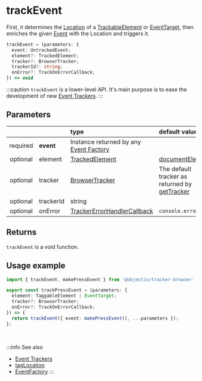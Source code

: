 # trackEvent

First, it determines the [Location](/tracking/browser/core-concepts/locations.md) of a [TrackableElement](/tracking/browser/core-concepts/tagging.md#taggable-elements) or [EventTarget](https://developer.mozilla.org/en-US/docs/Web/API/EventTarget), then enriches the given [Event](/taxonomy/reference/events/overview.md) with the Location and triggers it.

```typescript
trackEvent = (parameters: {
  event: UntrackedEvent;
  element?: TrackedElement;
  tracker?: BrowserTracker;
  trackerId?: string;
  onError?: TrackOnErrorCallback;
}) => void
```

:::caution
`trackEvent` is a lower-level API. It's main purpose is to ease the development of new [Event Trackers](/tracking/browser/api-reference/eventTrackers/overview.md).
:::

## Parameters
|          |           | type                                                                                                    | default value
| :-:      | :--       | :--                                                                                                     | :--           
| required | **event** | Instance returned by any [Event Factory](/tracking/browser/api-reference/core/CoreFactories.md#event-factories) | 
| optional | element   | [TrackedElement](/tracking/browser/api-reference/definitions/TrackedElement.md)                                 | [documentElement](https://developer.mozilla.org/en-US/docs/Web/API/Document/documentElement)
| optional | tracker   | [BrowserTracker](/tracking/browser/api-reference/general/BrowserTracker.md)                                     | The default tracker as returned by [getTracker](/tracking/browser/api-reference/general/getTracker.md)
| optional | trackerId | string                                                                                                  |  
| optional | onError   | [TrackerErrorHandlerCallback](/tracking/browser/api-reference/definitions/TrackerErrorHandlerCallback.md)       | `console.error`

## Returns
`trackEvent` is a void function.

## Usage example

```typescript jsx
import { trackEvent, makePressEvent } from '@objectiv/tracker-browser';
```

```typescript jsx
export const trackPressEvent = (parameters: {
  element: TaggableElement | EventTarget;
  tracker?: BrowserTracker;
  onError?: TrackOnErrorCallback;
}) => {
  return trackEvent({ event: makePressEvent(), ...parameters });
};
```

<br />

:::info See also
- [Event Trackers](/tracking/browser/api-reference/eventTrackers/overview.md)
- [tagLocation](/tracking/browser/api-reference/locationTaggers/tagLocation.md)
- [EventFactory](/tracking/browser/api-reference/core/CoreFactories.md#event-factory-list)
:::
